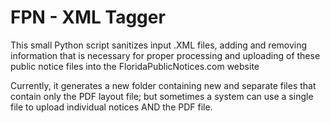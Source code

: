 
# FPN - XML Tagger

This small Python script sanitizes input .XML files, adding and removing information that is necessary for proper processing and uploading of these public notice files into the FloridaPublicNotices.com website

Currently, it generates a new folder containing new and separate files that contain only the PDF layout file; but sometimes a system can use a single file to upload individual notices AND the PDF file.
